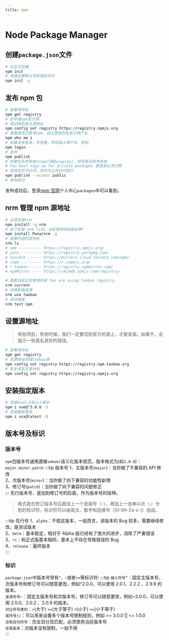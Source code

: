 ```yaml
---
title: npm
---
```


# Node Package Manager

## 创建`package.json`文件

```bash
# 交互式创建
npm init
# 快速创建默认项和值的文件
npm init -y
```

## 发布 npm 包

```bash
# 查看源地址
npm get registry
# 如不是npm官方源
# 则切换到官方源地址
npm config set registry https://registry.npmjs.org
# 查看是否已登录npm，如已登录则会显示用户名
npm who am i
# 如果没有登录，先登录，然后输入用户名、密码
npm login
# 发布
npm publish
# 如果包名称带有scope(如@wswplay)，则可能会发布失败
# You must sign up for private packages 意思是必须付费
# 但其实并不必须，发布为公共访问就行
npm publish --access public
# 发布成功
```

发布成功后，登录[npm 官网](https://www.npmjs.com/)个人中心`packages`中可以看到。

## nrm 管理 npm 源地址

```bash
# 全局安装nrm
npm install -g nrm
# 如下安装 nrm ls时，当前使用库前面会带*
npm install Pana/nrm -g
# 查看可选的源地址
nrm ls
# npm ---------- https://registry.npmjs.org/
# yarn --------- https://registry.yarnpkg.com/
# tencent ------ https://mirrors.cloud.tencent.com/npm/
# cnpm --------- https://r.cnpmjs.org/
# * taobao ----- https://registry.npmmirror.com/
# npmMirror ---- https://skimdb.npmjs.com/registry/

# 查看当前正在使用的库 You are using taobao registry.
nrm current
# 切换到淘宝源
nrm use taobao
# 测试速度
nrm test npm
```

## 设置源地址

> 有些项目，有些时候，我们一定要切到官方的源上，才能安装。如果不，会提示一些莫名其妙的错误。

```bash
# 查看源地址
npm get registry
# 将源地址改成taobao源
npm config set registry https://registry.npm.taobao.org
# 恢复成官方源地址
npm config set registry https://registry.npmjs.org
```

## 安装指定版本

```bash
# 安装Vue3.0及以上版本
npm i vue@^3.0.0 -S
# 安装最新版本
npm i xxx@latest -D
```

## 版本号及标识

### 版本号

`npm`包版本号通用遵循`semver`语义化版本规范，版本格式为(如`1.0.0`)：`major.minor.patch`
:::tip 版本号
1、主版本号(`major`)：当你做了不兼容的 API 修改  
2、次版本号(`minor`)：当你做了向下兼容的功能性新增  
3、修订号(`patch`)：当你做了向下兼容的问题修正  
:::
先行版本号，是加到修订号的后面，作为版本号的延伸。

> 格式是在修订版本号后面加上一个连接号（-），再加上一连串以点（.）分割的标识符，标识符可以由英文、数字和连接号（[0-9A-Za-z-]）组成。

:::tip 先行号
1、`alpha`：不稳定版本，一般而言，该版本的 Bug 较多，需要继续修改，是测试版本  
2、`beta`：基本稳定，相对于 Alpha 版已经有了很大的进步，消除了严重错误  
3、`rc`：和正式版基本相同，基本上不存在导致错误的 Bug  
4、`release`：最终版本  
:::

### 标识

`package.json`中版本号常有`^、~`或者`>=`等标识符:
:::tip
`插入符号^`：固定主版本号，次版本号和修订号可以随意更改，例如^2.0.0，可以使用 2.0.1、2.2.2 、2.9.9 的版本。  
`波浪符号~`：固定主版本号和次版本号，修订号可以随意更改，例如~2.0.0，可以使用 2.0.0、2.0.2 、2.0.9 的版本。  
`对比符号类的`：`>`(大于) `>=`(大于等于) `<`(小于) `<=`(小于等于)  
`或符号||`：可以用来设置多个版本号限制规则，例如 >= 3.0.0 || <= 1.0.0  
`没有任何符号`：完全百分百匹配，必须使用当前版本号  
`任意版本`：对版本没有限制，一般不用  
:::
